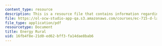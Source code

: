```yaml
---
content_type: resource
description: This is a resource file that contains information regarding energy rural.
file: https://ol-ocw-studio-app-qa.s3.amazonaws.com/courses/ec-715-d-lab-disseminating-innovations-for-the-common-good-spring-2007/16fb4f8e21d0ed62bff3fa14dae8bab6_MITEC_715S07_energy_rural.pdf
file_type: application/pdf
resourcetype: Document
title: Energy Rural
uid: 16fb4f8e-21d0-ed62-bff3-fa14dae8bab6
---
```

